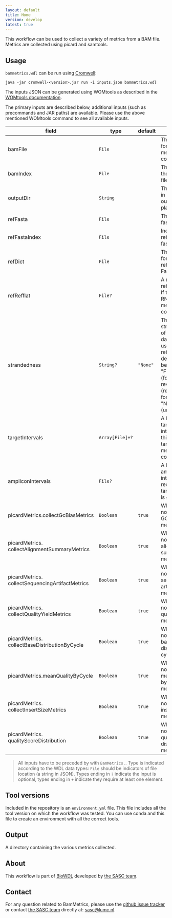 ```yaml
---
layout: default
title: Home
version: develop
latest: true
---
```


This workflow can be used to collect a variety of metrics from a BAM file.
Metrics are collected using picard and samtools.

## Usage
`bammetrics.wdl` can be run using
[Cromwell](http://cromwell.readthedocs.io/en/stable/):

```
java -jar cromwell-<version>.jar run -i inputs.json bammetrics.wdl
```

The inputs JSON can be generated using WOMtools as described in the [WOMtools
documentation](http://cromwell.readthedocs.io/en/stable/WOMtool/).

The primary inputs are described below, additional inputs (such as precommands
and JAR paths) are available. Please use the above mentioned WOMtools command
to see all available inputs.

| field | type | default | |
|-|-|-|-|
| bamFile | `File` | | The BAM file for which metrics will be collected. |
| bamIndex | `File` | | The index if the input BAM file. |
| outputDir | `String` | | The directory in which the output will be placed. |
| refFasta | `File` | | The reference fasta file. |
| refFastaIndex | `File` | | Index for the reference fasta. |
| refDict | `File` | | The dict file for the reference Fasta. |
| refRefflat | `File?` | | A reference refRefflat file. If this is given RNA-seq metrics will be collected. |
| strandedness | `String?` | `"None"` | The strandedness of RNA-seq data. Only used when refRefflat is defined. Must be one of: "FR" (forward-reverse), "RF" (reverse-forward) or "None" (unstranded). |
| targetIntervals | `Array[File]+?` | | A list of targets intervals. If this is defined targeted PCR metrics will be collected. |
| ampliconIntervals | `File?` | | A list of amplicon intervals, required when targetIntervals is given. |
| picardMetrics.collectGcBiasMetrics | `Boolean` | `true` | Whether or not to collect GC-bias metrics. |
| picardMetrics.<br />collectAlignmentSummaryMetrics | `Boolean` | `true` | Whether or not to collect alignment summary metrics. |
| picardMetrics.<br />collectSequencingArtifactMetrics | `Boolean` | `true` | Whether or not to collect sequencing artifact metrics. |
| picardMetrics.<br />collectQualityYieldMetrics | `Boolean` | `true` | Whether or not to collect quality yield metrics. |
| picardMetrics.<br />collectBaseDistributionByCycle | `Boolean` | `true` | Whether or not to collect base distribution by cycle metrics. |
| picardMetrics.meanQualityByCycle | `Boolean` | `true` | Whether or not to collect mean quality by cycle metrics. |
| picardMetrics.<br />collectInsertSizeMetrics | `Boolean` | `true` | Whether or not to collect insert-size metrics. |
| picardMetrics.<br />qualityScoreDistribution | `Boolean` | `true` | Whether or not to collect quality score distribution metrics. |

>All inputs have to be preceded by with `BamMetrics.`.
Type is indicated according to the WDL data types: `File` should be indicators
of file location (a string in JSON). Types ending in `?` indicate the input is
optional, types ending in `+` indicate they require at least one element.

## Tool versions
Included in the repository is an `environment.yml` file. This file includes
all the tool version on which the workflow was tested. You can use conda and
this file to create an environment with all the correct tools.

## Output
A directory containing the various metrics collected.

## About
This workflow is part of [BioWDL](https://biowdl.github.io/)
developed by [the SASC team](http://sasc.lumc.nl/).

## Contact
<p>
  <!-- Obscure e-mail address for spammers -->
For any question related to BamMetrics, please use the
<a href='https://github.com/biowdl/bammetrics/issues'>github issue tracker</a>
or contact
 <a href='http://sasc.lumc.nl/'>the SASC team</a> directly at: <a href='&#109;&#97;&#105;&#108;&#116;&#111;&#58;&#115;&#97;&#115;&#99;&#64;&#108;&#117;&#109;&#99;&#46;&#110;&#108;'>
&#115;&#97;&#115;&#99;&#64;&#108;&#117;&#109;&#99;&#46;&#110;&#108;</a>.
</p>
